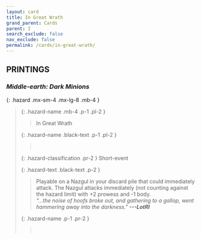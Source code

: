 ```yaml
---
layout: card
title: In Great Wrath
grand_parent: Cards
parent: I
search_exclude: false
nav_exclude: false
permalink: /cards/in-great-wrath/
---
```


## PRINTINGS


### _Middle-earth: Dark Minions_

{: .hazard .mx-sm-4 .mx-lg-8 .mb-4 }
> {: .hazard-name .mb-4 .p-1 .pl-2 }
> > <div class="hazard-mp"></div>
> > <div class="card-name">In Great Wrath</div>
>
> {: .hazard-name .black-text .p-1 .pl-2 }
> > &nbsp;
>
> {: .hazard-classification .pr-2 }
> Short-event
>
> {: .hazard-text .black-text .p-2 }
> > Playable on a Nazgul in your discard pile that could immediately attack. The Nazgul attacks immediately (not counting against the hazard limit) with +2 prowess and -1 body.   <br>_“...the noise of hoofs broke out, and gathering to a gallop, went hammering away into the darkness."_ ***---&#65279;LotRI*** 
>
> {: .hazard-name .p-1 .pr-2 }
> > <div class="card-shield"></div>
> > <div class="card-corruption">&nbsp;</div>
